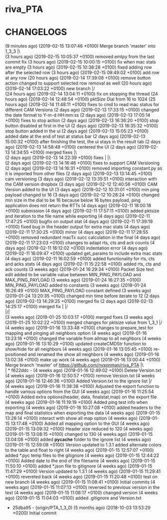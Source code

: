 # riva_PTA

# CHANGELOGS

(9 minutes ago) (2019-02-15 13:07:46 +0100) <Shakya> Merge branch 'master' into 1_3_3
|\  
(3 hours ago) (2019-02-15 10:05:37 +0100) <Shakya> removed emtpy from the last commit fix
(3 hours ago) (2019-02-15 10:00:15 +0100) <Shakya> fix when mac stats are empty
(3 hours ago) (2019-02-15 10:38:28 +0100) <Shakya> fixed adding row after the selected row
(3 hours ago) (2019-02-15 09:49:02 +0100) <Shakya> add row at any row
(20 hours ago) (2019-02-14 17:39:08 +0100) <Shakya> remove button action changed to support selected row removal as well
(20 hours ago) (2019-02-14 17:03:22 +0100) <Shakya> new branch
|/  
(24 hours ago) (2019-02-14 13:04:11 +0100) <Shakya> fix on stopping the thread
(24 hours ago) (2019-02-14 12:48:54 +0100) <Shakya> pktSize Dial from 16 to 1024
(25 hours ago) (2019-02-14 11:48:11 +0100) <Shakya> fixes to cmd to read mac status for different CAM Versions
(2 days ago) (2019-02-13 17:33:15 +0100) <Shakya> changed the date format to Y-m-d HH:mm:ss
(2 days ago) (2019-02-13 17:05:14 +0100) <Shakya> fixes to stop action
(2 days ago) (2019-02-13 16:36:20 +0100) <Shakya> stop button disabled at first in the UI
(2 days ago) (2019-02-13 16:35:32 +0100) <Shakya> stop button added in the ui
(2 days ago) (2019-02-13 15:05:23 +0100) <Shakya> added date at the end of test at status bar
(2 days ago) (2019-02-13 15:00:32 +0100) <Shakya> after finishing the test, the ui stays in the result tab
(2 days ago) (2019-02-13 14:58:48 +0100) <Shakya> centered the UI
(2 days ago) (2019-02-13 14:34:55 +0100) <Shakya> merged fixes
|\  
(2 days ago) (2019-02-13 14:22:39 +0100) <Shakya> fixes
| |\  
(2 days ago) (2019-02-13 14:16:46 +0100) <Shakya> fixes to support CAM Versioning
(2 days ago) (2019-02-13 14:16:31 +0100) <Shakya> removed importing constant.py as it is imported from other files
(2 days ago) (2019-02-13 13:14:45 +0100) <Shakya> cam versioning
(3 days ago) (2019-02-12 13:35:51 +0100) <Shakya> interaction with the CAM version dropbox
(3 days ago) (2019-02-12 12:40:56 +0100) <Shakya> CAM Version added to the UI
(3 days ago) (2019-02-12 10:31:01 +0100) <Shakya> min ping payload changed to 16
(3 days ago) (2019-02-12 10:28:24 +0100) <Shakya> changed min size in the dial to be 16 because below 16 bytes payload, ping application does not return the RTTs
(4 days ago) (2019-02-11 18:00:18 +0100) <Shakya> submission
(4 days ago) (2019-02-11 17:57:11 +0100) <Shakya> added pktsize and iteration to the file name while exporting
(4 days ago) (2019-02-11 17:47:25 +0100) <Shakya> bugfix on output stat
(4 days ago) (2019-02-11 17:39:19 +0100) <Shakya> fixed bug in the header output for extra mac stats
(4 days ago) (2019-02-11 17:30:25 +0100) <Shakya> minor
(4 days ago) (2019-02-11 17:28:55 +0100) <Shakya> removed redundant macTx succ calculation in the final
(4 days ago) (2019-02-11 17:23:03 +0100) <Shakya> changes to adapt rts, cts and ack counts
(4 days ago) (2019-02-11 16:12:02 +0100) <Shakya> indentation error
(4 days ago) (2019-02-11 16:09:47 +0100) <Shakya> updated get_params to include extra mac stats
(4 days ago) (2019-02-11 16:02:59 +0100) <Shakya> added functionality for rts, cts and acks stats
(4 days ago) (2019-02-11 15:22:58 +0100) <Shakya> added rts, cts and ack counts
(3 weeks ago) (2019-01-24 16:29:34 +0100) <Shakya> Packet Size text edit added to be variable value between MIN_PING_PAYLOAD and MAX_PING_PAYLOAD
(3 weeks ago) (2019-01-24 16:27:35 +0100) <Shakya> MIN_PING_PAYLOAD added to constants
(3 weeks ago) (2019-01-24 16:26:49 +0100) <Shakya> MAX_PING_PAYLOAD constant defined
(3 weeks ago) (2019-01-24 13:20:35 +0100) <Shakya> changed min time before iterate to 12
(2 days ago) (2019-02-13 14:29:25 +0100) <Shakya> merged fix
(2 days ago) (2019-02-13 14:25:17 +0100) <Shakya> merged fix
| |/  
|/|   
(3 weeks ago) (2019-01-25 10:03:17 +0100) <Shakya> merged fixes
(3 weeks ago) (2019-01-25 10:02:22 +0100) <Shakya> merged changes for pktsize value from 1_3_1
|/  
(4 weeks ago) (2019-01-16 13:33:48 +0100) <Shakya> changes to prepare_test for mapping and pinging all neighbors option
(4 weeks ago) (2019-01-16 13:23:16 +0100) <Shakya> changed the variable from allmap to all neighbors
(4 weeks ago) (2019-01-16 13:10:29 +0100) <Shakya> updated createCMDStr function to show/hide for all neighbors
(4 weeks ago) (2019-01-16 13:05:45 +0100) <Shakya> re-positioned and renamed the show all neighbors
(4 weeks ago) (2019-01-16 13:02:38 +0100) <Shakya> make up work
(4 weeks ago) (2019-01-16 13:00:44 +0100) <Shakya> Merge branch 'master' of https://github.com/nyxonman/riva_PTA
|\  
| * f622ddc - (4 weeks ago) (2019-01-16 12:49:02 +0100) <nyxonman> Delete Version.txt
(4 weeks ago) (2019-01-16 12:50:57 +0100) <Shakya> remove Version.txt
(4 weeks ago) (2019-01-16 12:46:36 +0100) <Shakya> Added Version.txt to the ignore list
|/  
(4 weeks ago) (2019-01-16 11:38:38 +0100) <Shakya> Adjusted the export function to handle various options from the GUI
(4 weeks ago) (2019-01-16 11:25:54 +0100) <Shakya> Added extra options(header, data, finalstat,map) on the export file
(4 weeks ago) (2019-01-16 11:19:19 +0100) <Shakya> Added ping test info when exporting
(4 weeks ago) (2019-01-16 10:27:08 +0100) <Shakya> added headers to the map and final statistics when exporting the data
(4 weeks ago) (2019-01-15 13:26:14 +0100) <Shakya> interact with show all map option
(4 weeks ago) (2019-01-15 13:17:48 +0100) <Shakya> Added all mapping option to the GUI
(4 weeks ago) (2019-01-15 13:09:32 +0100) <Shakya> Header size reduced to 120
(4 weeks ago) (2019-01-15 13:08:15 +0100) <Shakya> changed to 130
(4 weeks ago) (2019-01-15 13:04:08 +0100) <Shakya> added __pycache__ folder to the ignore list
(4 weeks ago) (2019-01-15 12:59:08 +0100) <Shakya> Version updated to 1.3.1 added alternate colors to the table and float to right
(4 weeks ago) (2019-01-15 12:57:07 +0100) <Shakya> added *.pyc temp files to the gitignore
(4 weeks ago) (2019-01-15 12:44:22 +0100) <Shakya> Added date to the end of the filename
(4 weeks ago) (2019-01-15 11:50:10 +0100) <Shakya> added *.json file to gitignore
(4 weeks ago) (2019-01-15 11:47:29 +0100) <Shakya> Version updated to 1.3.1
(4 weeks ago) (2019-01-15 11:29:41 +0100) <Shakya> revereted back
(4 weeks ago) (2019-01-15 11:20:48 +0100) <Shakya> test on new branch
(4 weeks ago) (2019-01-15 11:08:41 +0100) <Shakya> Initial commits
(4 weeks ago) (2019-01-15 11:07:13 +0100) <Shakya> reversed to previous version in the text
(4 weeks ago) (2019-01-15 11:06:17 +0100) <Shakya> changed version
(4 weeks ago) (2019-01-15 11:04:03 +0100) <Shakya> added .gitignore and Version.txt
* 25dba95 - (origin/PTA_1_3_0) (5 months ago) (2018-10-03 13:53:29 +0200) <nyxonman> Initial commit
